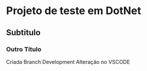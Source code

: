 # Projeto de teste em DotNet
## Subtitulo
### Outro Título
Criada Branch Development
Alteração no VSCODE